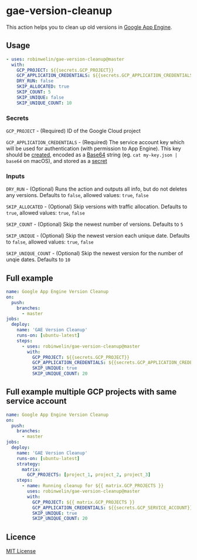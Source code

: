 # gae-version-cleanup

This action helps you to clean up old versions in [Google App Engine](https://cloud.google.com/appengine/).

## Usage

```yaml
- uses: robinwelin/gae-version-cleanup@master
  with:
    GCP_PROJECT: ${{secrets.GCP_PROJECT}}
    GCP_APPLICATION_CREDENTIALS: ${{secrets.GCP_APPLICATION_CREDENTIALS}}
    DRY_RUN: false
    SKIP_ALLOCATED: true
    SKIP_COUNT: 5
    SKIP_UNIQUE: false
    SKIP_UNIQUE_COUNT: 10
```

### Secrets

`GCP_PROJECT` - (Required) ID of the Google Cloud project

`GCP_APPLICATION_CREDENTIALS` - (Required) The service account key which will be used for authentication (with permission to App Engine). This key should be [created](https://cloud.google.com/iam/docs/creating-managing-service-account-keys), encoded as a [Base64](https://en.wikipedia.org/wiki/Base64) string (eg. `cat my-key.json | base64` on macOS), and stored as a [secret](https://help.github.com/en/actions/automating-your-workflow-with-github-actions/creating-and-using-encrypted-secrets)

### Inputs

`DRY_RUN` - (Optional) Runs the action and outputs all info, but do not deletes any versions. Defaults to `false`, allowed values: `true`, `false`

`SKIP_ALLOCATED` - (Optional) Skip versions with traffic allocation. Defaults to `true`, allowed values: `true`, `false`

`SKIP_COUNT` - (Optional) Skip the newest number of versions. Defaults to `5`

`SKIP_UNIQUE` - (Optional) Skip the newest version each unique date. Defaults to `false`, allowed values: `true`, `false`

`SKIP_UNIQUE_COUNT` - (Optional) Skip the newest version for the number of unqie dates. Defaults to `10`

## Full example

```yaml
name: Google App Engine Version Cleanup
on:
  push:
    branches:
      - master
jobs:
  deploy:
    name: 'GAE Version Cleanup'
    runs-on: [ubuntu-latest]
    steps:
      - uses: robinwelin/gae-version-cleanup@master
        with:
          GCP_PROJECT: ${{secrets.GCP_PROJECT}}
          GCP_APPLICATION_CREDENTIALS: ${{secrets.GCP_APPLICATION_CREDENTIALS}}
          SKIP_UNIQUE: true
          SKIP_UNIQUE_COUNT: 20
```

## Full example multiple GCP projects with same service account

```yaml
name: Google App Engine Version Cleanup
on:
  push:
    branches:
      - master
jobs:
  deploy:
    name: 'GAE Version Cleanup'
    runs-on: [ubuntu-latest]
    strategy:
      matrix:
        GCP_PROJECTS: [project_1, project_2, project_3]
    steps:
      - name: Running cleanup for ${{ matrix.GCP_PROJECTS }}
        uses: robinwelin/gae-version-cleanup@master
        with:
          GCP_PROJECT: ${{ matrix.GCP_PROJECTS }}
          GCP_APPLICATION_CREDENTIALS: ${{secrets.GCP_SERVICE_ACCOUNT}}
          SKIP_UNIQUE: true
          SKIP_UNIQUE_COUNT: 20
```

## Licence

[MIT License](https://github.com/robinwelin/gae-version-cleanup/blob/master/LICENSE)
